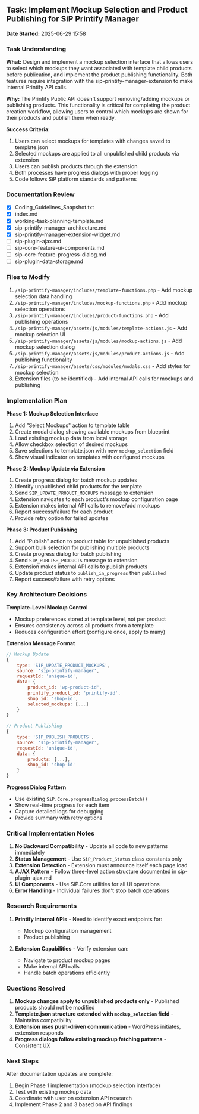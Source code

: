 ## Task: Implement Mockup Selection and Product Publishing for SiP Printify Manager
**Date Started:** 2025-06-29 15:58

### Task Understanding
**What:** Design and implement a mockup selection interface that allows users to select which mockups they want associated with template child products before publication, and implement the product publishing functionality. Both features require integration with the sip-printify-manager-extension to make internal Printify API calls.

**Why:** The Printify Public API doesn't support removing/adding mockups or publishing products. This functionality is critical for completing the product creation workflow, allowing users to control which mockups are shown for their products and publish them when ready.

**Success Criteria:** 
1. Users can select mockups for templates with changes saved to template.json
2. Selected mockups are applied to all unpublished child products via extension
3. Users can publish products through the extension
4. Both processes have progress dialogs with proper logging
5. Code follows SiP platform standards and patterns

### Documentation Review
- [x] Coding_Guidelines_Snapshot.txt
- [x] index.md 
- [x] working-task-planning-template.md
- [x] sip-printify-manager-architecture.md
- [x] sip-printify-manager-extension-widget.md
- [ ] sip-plugin-ajax.md
- [ ] sip-core-feature-ui-components.md
- [ ] sip-core-feature-progress-dialog.md
- [ ] sip-plugin-data-storage.md

### Files to Modify
1. `/sip-printify-manager/includes/template-functions.php` - Add mockup selection data handling
2. `/sip-printify-manager/includes/mockup-functions.php` - Add mockup selection operations
3. `/sip-printify-manager/includes/product-functions.php` - Add publishing operations
4. `/sip-printify-manager/assets/js/modules/template-actions.js` - Add mockup selection UI
5. `/sip-printify-manager/assets/js/modules/mockup-actions.js` - Add mockup selection dialog
6. `/sip-printify-manager/assets/js/modules/product-actions.js` - Add publishing functionality
7. `/sip-printify-manager/assets/css/modules/modals.css` - Add styles for mockup selection
8. Extension files (to be identified) - Add internal API calls for mockups and publishing

### Implementation Plan

**Phase 1: Mockup Selection Interface**
1. Add "Select Mockups" action to template table
2. Create modal dialog showing available mockups from blueprint
3. Load existing mockup data from local storage
4. Allow checkbox selection of desired mockups
5. Save selections to template.json with new `mockup_selection` field
6. Show visual indicator on templates with configured mockups

**Phase 2: Mockup Update via Extension**
1. Create progress dialog for batch mockup updates
2. Identify unpublished child products for the template
3. Send `SIP_UPDATE_PRODUCT_MOCKUPS` message to extension
4. Extension navigates to each product's mockup configuration page
5. Extension makes internal API calls to remove/add mockups
6. Report success/failure for each product
7. Provide retry option for failed updates

**Phase 3: Product Publishing**
1. Add "Publish" action to product table for unpublished products
2. Support bulk selection for publishing multiple products
3. Create progress dialog for batch publishing
4. Send `SIP_PUBLISH_PRODUCTS` message to extension
5. Extension makes internal API calls to publish products
6. Update product status to `publish_in_progress` then `published`
7. Report success/failure with retry options

### Key Architecture Decisions

**Template-Level Mockup Control**
- Mockup preferences stored at template level, not per product
- Ensures consistency across all products from a template
- Reduces configuration effort (configure once, apply to many)

**Extension Message Format**
```javascript
// Mockup Update
{
    type: 'SIP_UPDATE_PRODUCT_MOCKUPS',
    source: 'sip-printify-manager',
    requestId: 'unique-id',
    data: {
        product_id: 'wp-product-id',
        printify_product_id: 'printify-id',
        shop_id: 'shop-id',
        selected_mockups: [...]
    }
}

// Product Publishing
{
    type: 'SIP_PUBLISH_PRODUCTS',
    source: 'sip-printify-manager',
    requestId: 'unique-id',
    data: {
        products: [...],
        shop_id: 'shop-id'
    }
}
```

**Progress Dialog Pattern**
- Use existing `SiP.Core.progressDialog.processBatch()`
- Show real-time progress for each item
- Capture detailed logs for debugging
- Provide summary with retry options

### Critical Implementation Notes

1. **No Backward Compatibility** - Update all code to new patterns immediately
2. **Status Management** - Use `SiP_Product_Status` class constants only
3. **Extension Detection** - Extension must announce itself each page load
4. **AJAX Pattern** - Follow three-level action structure documented in sip-plugin-ajax.md
5. **UI Components** - Use SiP.Core utilities for all UI operations
6. **Error Handling** - Individual failures don't stop batch operations

### Research Requirements

1. **Printify Internal APIs** - Need to identify exact endpoints for:
   - Mockup configuration management
   - Product publishing
   
2. **Extension Capabilities** - Verify extension can:
   - Navigate to product mockup pages
   - Make internal API calls
   - Handle batch operations efficiently

### Questions Resolved

1. **Mockup changes apply to unpublished products only** - Published products should not be modified
2. **Template.json structure extended with `mockup_selection` field** - Maintains compatibility
3. **Extension uses push-driven communication** - WordPress initiates, extension responds
4. **Progress dialogs follow existing mockup fetching patterns** - Consistent UX

### Next Steps

After documentation updates are complete:
1. Begin Phase 1 implementation (mockup selection interface)
2. Test with existing mockup data
3. Coordinate with user on extension API research
4. Implement Phase 2 and 3 based on API findings